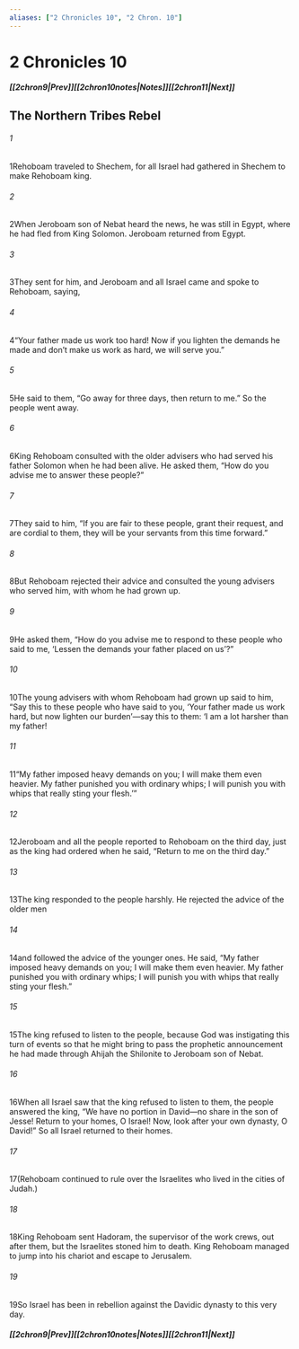 ```yaml
---
aliases: ["2 Chronicles 10", "2 Chron. 10"]
---
```

# 2 Chronicles 10
##### <span class=arrow-left></span>[[2chron9|Prev]]<span class=navigation-separator></span>[[2chron10notes|Notes]]<span class=navigation-separator></span>[[2chron11|Next]]<span class=arrow-right></span>
## The Northern Tribes Rebel
###### 1
<span class=verse-first>1</span>Rehoboam traveled to Shechem, for all Israel had gathered in Shechem to make Rehoboam king.
###### 2
<span class=verse-body>2</span>When Jeroboam son of Nebat heard the news, he was still in Egypt, where he had fled from King Solomon. Jeroboam returned from Egypt.
###### 3
<span class=verse-body>3</span>They sent for him, and Jeroboam and all Israel came and spoke to Rehoboam, saying,
###### 4
<span class=verse-body>4</span>“Your father made us work too hard! Now if you lighten the demands he made and don’t make us work as hard, we will serve you.”
###### 5
<span class=verse-body>5</span>He said to them, “Go away for three days, then return to me.” So the people went away.
<div class=paragraph-break></div>

###### 6
<span class=verse-first>6</span>King Rehoboam consulted with the older advisers who had served his father Solomon when he had been alive. He asked them, “How do you advise me to answer these people?”
###### 7
<span class=verse-body>7</span>They said to him, “If you are fair to these people, grant their request, and are cordial to them, they will be your servants from this time forward.”
###### 8
<span class=verse-body>8</span>But Rehoboam rejected their advice and consulted the young advisers who served him, with whom he had grown up.
###### 9
<span class=verse-body>9</span>He asked them, “How do you advise me to respond to these people who said to me, ‘Lessen the demands your father placed on us’?”
###### 10
<span class=verse-body>10</span>The young advisers with whom Rehoboam had grown up said to him, “Say this to these people who have said to you, ‘Your father made us work hard, but now lighten our burden’—say this to them: ‘I am a lot harsher than my father!
###### 11
<span class=verse-body>11</span>“My father imposed heavy demands on you; I will make them even heavier. My father punished you with ordinary whips; I will punish you with whips that really sting your flesh.’”
<div class=paragraph-break></div>

###### 12
<span class=verse-first>12</span>Jeroboam and all the people reported to Rehoboam on the third day, just as the king had ordered when he said, “Return to me on the third day.”
###### 13
<span class=verse-body>13</span>The king responded to the people harshly. He rejected the advice of the older men
###### 14
<span class=verse-body>14</span>and followed the advice of the younger ones. He said, “My father imposed heavy demands on you; I will make them even heavier. My father punished you with ordinary whips; I will punish you with whips that really sting your flesh.”
###### 15
<span class=verse-body>15</span>The king refused to listen to the people, because God was instigating this turn of events so that he might bring to pass the prophetic announcement he had made through Ahijah the Shilonite to Jeroboam son of Nebat.
<div class=paragraph-break></div>

###### 16
<span class=verse-first>16</span>When all Israel saw that the king refused to listen to them, the people answered the king, “We have no portion in David—no share in the son of Jesse! Return to your homes, O Israel! Now, look after your own dynasty, O David!” So all Israel returned to their homes.
###### 17
<span class=verse-body>17</span>(Rehoboam continued to rule over the Israelites who lived in the cities of Judah.)
###### 18
<span class=verse-body>18</span>King Rehoboam sent Hadoram, the supervisor of the work crews, out after them, but the Israelites stoned him to death. King Rehoboam managed to jump into his chariot and escape to Jerusalem.
###### 19
<span class=verse-body>19</span>So Israel has been in rebellion against the Davidic dynasty to this very day.
##### <span class=arrow-left></span>[[2chron9|Prev]]<span class=navigation-separator></span>[[2chron10notes|Notes]]<span class=navigation-separator></span>[[2chron11|Next]]<span class=arrow-right></span>